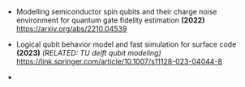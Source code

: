 - Modelling semiconductor spin qubits and their charge noise environment for quantum gate fidelity estimation **(2022)** https://arxiv.org/abs/2210.04539

- Logical qubit behavior model and fast simulation for surface code **(2023)** *(RELATED: TU delft qubit modeling)* https://link.springer.com/article/10.1007/s11128-023-04044-8

- 